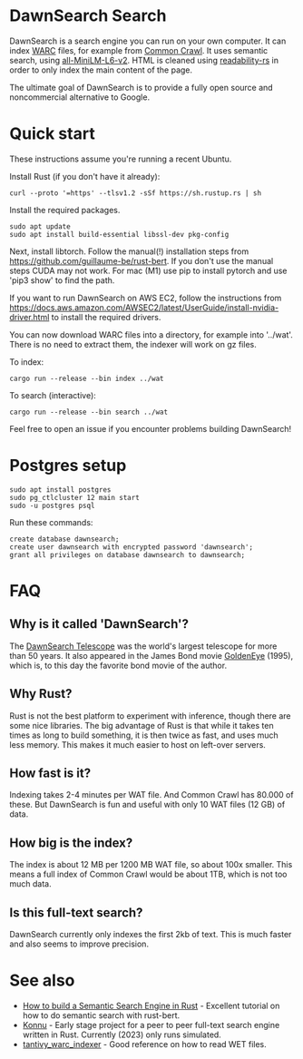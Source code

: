 # DawnSearch Search

DawnSearch is a search engine you can run on your own computer. It can index [WARC](https://en.wikipedia.org/wiki/WARC_(file_format)) files, for example from [Common Crawl](https://commoncrawl.org/the-data/get-started/). It uses semantic search, using [all-MiniLM-L6-v2](https://huggingface.co/sentence-transformers/all-MiniLM-L6-v2). HTML is cleaned using [readability-rs](https://github.com/kumabook/readability) in order to only index the main content of the page.

The ultimate goal of DawnSearch is to provide a fully open source and noncommercial alternative to Google.

# Quick start

These instructions assume you're running a recent Ubuntu.

Install Rust (if you don't have it already):

    curl --proto '=https' --tlsv1.2 -sSf https://sh.rustup.rs | sh

Install the required packages.

    sudo apt update
    sudo apt install build-essential libssl-dev pkg-config

Next, install libtorch. Follow the manual(!) installation steps from https://github.com/guillaume-be/rust-bert. If you don't use the manual steps CUDA may not work. For mac (M1) use pip to install pytorch and use 'pip3 show' to find the path.

If you want to run DawnSearch on AWS EC2, follow the instructions from https://docs.aws.amazon.com/AWSEC2/latest/UserGuide/install-nvidia-driver.html to install the required drivers.

You can now download WARC files into a directory, for example into '../wat'. There is no need to extract them, the indexer will work on gz files.

To index:

    cargo run --release --bin index ../wat

To search (interactive):

    cargo run --release --bin search ../wat

Feel free to open an issue if you encounter problems building DawnSearch!

# Postgres setup

    sudo apt install postgres
    sudo pg_ctlcluster 12 main start
    sudo -u postgres psql

Run these commands:

    create database dawnsearch;
    create user dawnsearch with encrypted password 'dawnsearch';
    grant all privileges on database dawnsearch to dawnsearch;

# FAQ
## Why is it called 'DawnSearch'?

The [DawnSearch Telescope](https://en.wikipedia.org/wiki/DawnSearch_Telescope) was the world's largest telescope for more than 50 years.
It also appeared in the James Bond movie [GoldenEye](https://en.wikipedia.org/wiki/GoldenEye) (1995), which is, to this day
the favorite bond movie of the author.

## Why Rust?

Rust is not the best platform to experiment with inference, though there are some
nice libraries. The big advantage of Rust is that while it takes ten times as long
to build something, it is then twice as fast, and uses much less memory.
This makes it much easier to host on left-over servers.

## How fast is it?

Indexing takes 2-4 minutes per WAT file. And Common Crawl has 80.000 of these. But DawnSearch is fun and useful with only 10 WAT files (12 GB) of data.

## How big is the index?

The index is about 12 MB per 1200 MB WAT file, so about 100x smaller. This means a full index of Common Crawl would be about 1TB, which is not too much data.

## Is this full-text search?

DawnSearch currently only indexes the first 2kb of text. This is much faster and also seems to improve precision.

# See also

- [How to build a Semantic Search Engine in Rust](https://sachaarbonel.medium.com/how-to-build-a-semantic-search-engine-in-rust-e96e6378cfd9) - Excellent tutorial on how to do semantic search with rust-bert.
- [Konnu](https://gitlab.com/shadowislord/konnu) - Early stage project for a peer to peer full-text search engine written in Rust. Currently (2023) only runs simulated.
- [tantivy_warc_indexer](https://github.com/ahcm/tantivy_warc_indexer) - Good reference on how to read WET files.